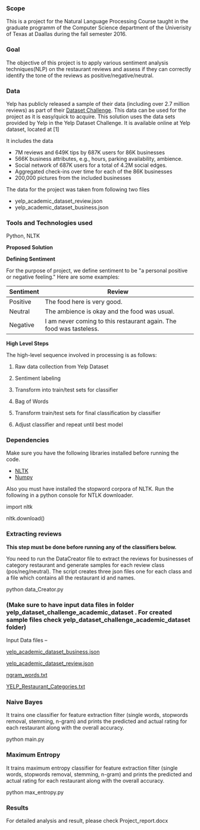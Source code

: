### **Scope**

This is a project for the Natural Language Processing Course taught in the graduate programm of the Computer Science department of the Univerisity of Texas at Daallas during the fall semester 2016.

### **Goal**

The objective of this project is to apply various sentiment analysis techniques(NLP) on the restaurant reviews and assess if they can correctly identify the tone of the reviews as positive/negative/neutral.

### **Data**

Yelp has publicly released a sample of their data (including over 2.7 million reviews) as part of their  [Dataset Challenge](http://www.yelp.com/dataset_challenge/). This data can be used for the project as it is easy/quick to acquire. This solution uses the data sets provided by Yelp in the Yelp Dataset Challenge. It is available online at Yelp dataset, located at [1]

It includes the data

- 7M reviews and 649K tips by 687K users for 86K businesses
- 566K business attributes, e.g., hours, parking availability, ambience.
- Social network of 687K users for a total of 4.2M social edges.
- Aggregated check-ins over time for each of the 86K businesses
- 200,000 pictures from the included businesses

The data for the project was taken from following two files

- yelp\_academic\_dataset\_review.json
- yelp\_academic\_dataset\_business.json

### **Tools and Technologies used**

Python, NLTK

**Proposed Solution**

**Defining Sentiment**

For the purpose of project, we define sentiment to be &quot;a personal positive or negative feeling.&quot; Here are some examples:

| **Sentiment** | **Review** |
| --- | --- |
| Positive | The food here is very good. |
| Neutral | The ambience is okay and the food was usual. |
| Negative | I am never coming to this restaurant again. The food was tasteless. |

**High Level Steps**

The high-level sequence involved in processing is as follows:

1) Raw data collection from Yelp Dataset

2) Sentiment labeling

3) Transform into train/test sets for classifier

4) Bag of Words

5) Transform train/test sets for final classification by classifier

6) Adjust classifier and repeat until best model

### **Dependencies**

Make sure you have the following libraries installed before running the code.

- [NLTK](http://www.nltk.org/)
- [Numpy](http://www.numpy.org/)

Also you must have installed the stopword corpora of NLTK. Run the following in a python console for NTLK downloader.

import nltk

nltk.download()

### **Extracting reviews**

**This step must be done before running any of the classifiers below.**

You need to run the DataCreator file to extract the reviews for businesses of category restaurant and generate samples for each review class (pos/neg/neutral). The script creates three json files one for each class and a file which contains all the restaurant id and names.

python data\_Creator.py

### (Make sure to have input data files in folder yelp\_dataset\_challenge\_academic\_dataset . For created sample files check yelp\_dataset\_challenge\_academic\_dataset folder)

Input Data files –

[yelp\_academic\_dataset\_business.json](https://github.com/snehabangar/Sentiment-Analysis-NLP/blob/master/ReviewAnalyzer/src/yelp/review/yelp_dataset_challenge_academic_dataset/._yelp_academic_dataset_business.json)

[yelp\_academic\_dataset\_review.json](https://github.com/snehabangar/Sentiment-Analysis-NLP/blob/master/ReviewAnalyzer/src/yelp/review/yelp_dataset_challenge_academic_dataset/._yelp_academic_dataset_review.json)

[ngram\_words.txt](https://github.com/snehabangar/Sentiment-Analysis-NLP/blob/master/ReviewAnalyzer/src/yelp/review/yelp_dataset_challenge_academic_dataset/ngram_words.txt)

[YELP\_Restaurant\_Categories.txt](https://github.com/snehabangar/Sentiment-Analysis-NLP/blob/master/ReviewAnalyzer/src/yelp/review/yelp_dataset_challenge_academic_dataset/._YELP_Restaurant_Categories.txt)

### **Naive Bayes**

It trains one classifier for feature extraction filter (single words, stopwords removal, stemming, n-gram) and prints the predicted and actual rating for each restaurant along with the overall accuracy.

python main.py

### **Maximum Entropy**

It trains maximum entropy classifier for feature extraction filter (single words, stopwords removal, stemming, n-gram) and prints the predicted and actual rating for each restaurant along with the overall accuracy.

python max\_entropy.py

### **Results**

For detailed analysis and result, please check Project\_report.docx
